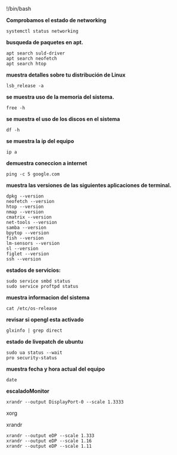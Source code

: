 
 !/bin/bash

**Comprobamos el estado de networking**

	systemctl status networking

**busqueda de paquetes en apt.**

    apt search suld-driver
    apt search neofetch
    apt search htop

**muestra detalles sobre tu distribución de Linux**

    lsb_release -a

**se muestra uso de la memoria del sistema.**

    free -h
    
**se muestra el uso de los discos en el sistema**

    df -h

**se muestra la ip del equipo**

    ip a
    
**demuestra coneccion a internet**

    ping -c 5 google.com
    
**muestra las versiones de las siguientes aplicaciones de terminal.**

    dpkg --version
    neofetch --version
    htop --version
    nmap --version
    cmatrix --version
    net-tools --version
    samba --version
    bpytop --version
    fish --version
    lm-sensors --version
    sl --version
    figlet --version
    ssh --version
    
**estados de servicios:**

    sudo service smbd status
    sudo service proftpd status
    
**muestra informacion del sistema**

    cat /etc/os-release
    
**revisar si opengl esta activado**

    glxinfo | grep direct
    
**estado de livepatch de ubuntu**

    sudo ua status --wait
    pro security-status
    
**muestra fecha y hora actual del equipo**

	date

**escaladoMonitor**

	xrandr --output DisplayPort-0 --scale 1.3333
xorg

xrandr

	xrandr --output eDP --scale 1.333
	xrandr --output eDP --scale 1.16
	xrandr --output eDP --scale 1.11